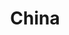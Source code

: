 ---
layout: default
title:  "China"
category: country-profiles
summary: ""
index: 9
frontpage: yes
parent: sectors
permalink: /country-profiles/china/
prev: { title: "Belgium", url: "/country-profiles/belgium/"}
next: { title: "Republic of Ireland", url: "/country-profiles/republic-of-ireland/"}
---